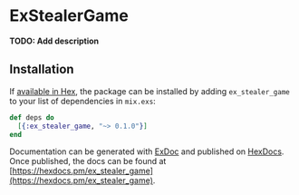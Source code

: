 # ExStealerGame

**TODO: Add description**

## Installation

If [available in Hex](https://hex.pm/docs/publish), the package can be installed
by adding `ex_stealer_game` to your list of dependencies in `mix.exs`:

```elixir
def deps do
  [{:ex_stealer_game, "~> 0.1.0"}]
end
```

Documentation can be generated with [ExDoc](https://github.com/elixir-lang/ex_doc)
and published on [HexDocs](https://hexdocs.pm). Once published, the docs can
be found at [https://hexdocs.pm/ex_stealer_game](https://hexdocs.pm/ex_stealer_game).

